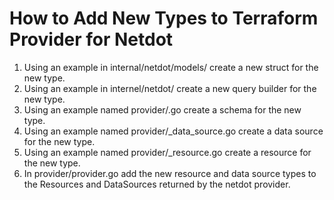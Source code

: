 # How to Add New Types to Terraform Provider for Netdot
1. Using an example in internal/netdot/models/ create a new struct for the new type.
2. Using an example in internel/netdot/ create a new query builder for the new type.
3. Using an example named provider/<TYPE>.go create a schema for the new type.
4. Using an example named provider/<TYPE>_data_source.go create a data source for the new type.
5. Using an example named provider/<TYPE>_resource.go create a resource for the new type.
6. In provider/provider.go add the new resource and data source types to the Resources and DataSources returned by the netdot provider.
